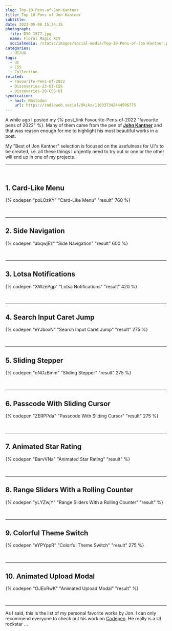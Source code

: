 ```yaml
---
slug: Top-10-Pens-of-Jon-Kantner
title: Top 10 Pens of Jon Kantner
subtitle:
date: 2023-05-08 15:34:15
photograph:
  file: D50_1577.jpg
  name: Floral Magic XIV
  socialmedia: /static/images/social-media/Top-10-Pens-of-Jon-Kantner.png
categories:
  - UI/UX
tags:
  - UI
  - CSS
  - Collection
related:
  - Favourite-Pens-of-2022
  - Discoveries-23-UI-CSS
  - Discoveries-20-CSS-UI
syndication:
  - host: Mastodon
    url: https://indieweb.social/@kiko/110337342444506775
---
```


A while ago I posted my {% post_link Favourite-Pens-of-2022 "favourite pens of 2022" %}. Many of them came from the pen of **[John Kantner](https://jonkantner.com/)** and that was reason enough for me to highlight his most beautiful works in a post.

My "Best of Jon Kantner" selection is focused on the usefulness for UI's to be created, i.e. all these things I urgently need to try out or one or the other will end up in one of my projects. 

<!-- more -->

<hr><br>

## 1. Card-Like Menu

{% codepen "poLOzKY" "Card-Like Menu" "result" 760 %}

<br><hr>

## 2. Side Navigation

{% codepen "abqwjEz" "Side Navigation" "result" 600  %}

<br><hr>

## 3. Lotsa Notifications

{% codepen "XWzePgp" "Lotsa Notifications" "result" 420 %}

<br><hr>

## 4. Search Input Caret Jump

{% codepen "eYJboxN" "Search Input Caret Jump" "result" 275 %}

<br><hr>

## 5. Sliding Stepper

{% codepen "oNGzBmm" "Sliding Stepper" "result" 275 %}

<br><hr>

## 6. Passcode With Sliding Cursor

{% codepen "ZERPPda" "Passcode With Sliding Cursor" "result" 275 %}

<br><hr>

## 7. Animated Star Rating

{% codepen "BarvVNa" "Animated Star Rating" "result" %}

<br><hr>

## 8. Range Sliders With a Rolling Counter

{% codepen "yLYZwjY" "Range Sliders With a Rolling Counter" "result" %}

<br><hr>

## 9. Colorful Theme Switch

{% codepen "eYPYppR" "Colorful Theme Switch" "result" 275 %}

<br><hr>

## 10. Animated Upload Modal

{% codepen "OJEoRwK" "Animated Upload Modal" "result" %}

<br><hr>

As I said, this is the list of my personal favorite works by Jon. I can only recommend everyone to check out his work on [Codepen](https://codepen.io/jkantner). He really is a UI rockstar ...
